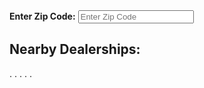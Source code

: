 <div class="container">
   <label for="zcope"><b>Enter Zip Code:</b></label>
   <input type="text" placeholder="Enter Zip Code" name="zcode" required>



## Nearby Dealerships:
.
.
.
.
.

